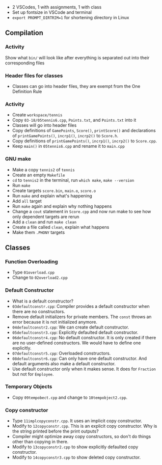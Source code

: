 - 2 VSCodes, 1 with assignments, 1 with class
- Set up fontsize in VSCode and terminal
- `export PROMPT_DIRTRIM=1` for shortening directory in Linux

## Compilation

### Activity
Show what `bin/` will look like after everything is separated out into their corresponding files

### Header files for classes
- Classes can go into header files, they are exempt from the One Definition Rule

### Activity
- Create `workspace/tennis`
- Copy `03-18/05tennis6.cpp`, `Points.txt`, and `Points.txt` into it
- Classes will go into header files
- Copy definitions of `GamePoints`, `Score()`, `printScore()` and declarations of `printGamePoints()`, `incrp1()`, `incrp2()`
  to `Score.h`.
- Copy definitions of `printGamePoints()`, `incrp1()`, `incrp2()` to `Score.cpp`.
- Keep `main()` in `05tennis6.cpp` and rename it to `main.cpp`

### GNU make
- Make a copy `tennis2` of `tennis`
- Create an empty `Makefile`
- `cd` to `tennis2` in the terminal, run `which make`, `make --version`
- Run `make`
- Create targets `score.bin`, `main.o`, `score.o`
- Run `make` and explain what's happening
- Add `all` target
- Run `make` again and explain why nothing happens
- Change a `cout` statement in `Score.cpp` and now run make to see how only dependent targets are rerun
- Add a `clean` and run `make clean`
- Create a file called `clean`, explain what happens
- Make them `.PHONY` targets

## Classes

### Function Overloading
- Type `01overload.cpp`
- Change to `02overload2.cpp`

### Default Constructor
- What is a default constructor?
- `03defaultconstr.cpp`: Compiler provides a default constructor when there are no constructors.
- Remove default initializers for private members. The `const` throws an error because it is not initialized anymore.
- `04defaultconstr2.cpp`: We can create default constructor.
- `05defaultconstr3.cpp`: Explicitly defaulted default constructor.
- `06defaultconstr4.cpp`: No default constructor. It is only created if there are no user-defined constructors. We would have to define one explicitly.
- `07defaultconstr5.cpp`: Overloaded constructors.
- `08defaultconstr6.cpp`: Can only have one default constructor. And default arguments also make a default constructor.
- Use default constructor only when it makes sense. It does for `Fraction` but not for `Employee`.

### Temporary Objects
- Copy `09tempobect.cpp` and change to `10tempobject2.cpp`.

### Copy constructor
- Type `11implcopyconstr.cpp`. It uses an implicit copy constructor.
- Modify to `12copyconstr.cpp`. This is an explicit copy constructor. Why is the string printed before the print outputs?
- Compiler might optimize away copy constructors, so don't do things other than copying in there.
- Modify to `13copyconstr2.cpp` to show explicitly defaulted copy constructor.
- Modify to `14copyconstr3.cpp` to show deleted copy constructor.